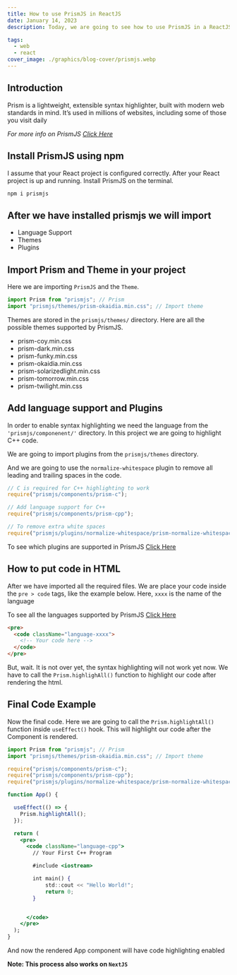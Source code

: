 ```yaml
---
title: How to use PrismJS in ReactJS
date: January 14, 2023
description: Today, we are going to see how to use PrismJS in a ReactJS application. It is a very popular syntax highlighting Javascript library. Used in various popular websites to display code.

tags:
  - web
  - react
cover_image: ./graphics/blog-cover/prismjs.webp
---
```


## Introduction

Prism is a lightweight, extensible syntax highlighter, built with modern web standards in mind. It’s used in millions of websites, including some of those you visit daily

_For more info on PrismJS [Click Here](https://prismjs.com/)_

## Install PrismJS using npm

I assume that your React project is configured correctly. After your React
project is up and running. Install PrismJS on the terminal.

```bash
npm i prismjs
```

## After we have installed prismjs we will import

- Language Support
- Themes
- Plugins

## Import Prism and Theme in your project

Here we are importing `PrismJS` and the `Theme`.

```javascript
import Prism from "prismjs"; // Prism
import "prismjs/themes/prism-okaidia.min.css"; // Import theme
```

Themes are stored in the `prismjs/themes/` directory. Here are all
the possible themes supported by PrismJS.

- prism-coy.min.css
- prism-dark.min.css
- prism-funky.min.css
- prism-okaidia.min.css
- prism-solarizedlight.min.css
- prism-tomorrow.min.css
- prism-twilight.min.css

## Add language support and Plugins

In order to enable syntax highlighting we need the language from the
`'prismjs/componenent/'` directory. In this project we are going to highlight C++ code.

We are going to import plugins from the `prismjs/themes` directory.

And we are going to use the `normalize-whitespace` plugin to
remove all leading and trailing spaces in the code.

```javascript
// C is required for C++ highlighting to work
require("prismjs/components/prism-c");

// Add language support for C++
require("prismjs/components/prism-cpp");

// To remove extra white spaces
require("prismjs/plugins/normalize-whitespace/prism-normalize-whitespace");
```

To see which plugins are supported in PrismJS [Click Here](https://prismjs.com/#plugins)

## How to put code in HTML

After we have imported all the required files. We are place your code inside the `pre > code` tags, like the example below. Here, `xxxx` is the name of the language

To see all the languages supported by PrismJS [Click Here](https://prismjs.com/#supported-languages)

```html
<pre>
  <code className="language-xxxx">
    <!-- Your code here -->
  </code>
</pre>
```

But, wait. It is not over yet, the syntax highlighting will not work yet now.
We have to call the `Prism.highlighAll()` function to highlight our code
after rendering the html.

## Final Code Example

Now the final code. Here we are going to call the `Prism.highlightAll()` function inside `useEffect()` hook. This will highlight our code after the
Component is rendered.

```jsx
import Prism from "prismjs"; // Prism
import "prismjs/themes/prism-okaidia.min.css"; // Import theme

require("prismjs/components/prism-c");
require("prismjs/components/prism-cpp");
require("prismjs/plugins/normalize-whitespace/prism-normalize-whitespace");

function App() {

  useEffect(() => {
    Prism.highlightAll();
  });

  return (
    <pre>
      <code className="language-cpp">
        // Your First C++ Program

        #include <iostream>

        int main() {
            std::cout << "Hello World!";
            return 0;
        }


      </code>
    </pre>
  );
}
```

And now the rendered App component will have code highlighting enabled

**Note: This process also works on `NextJS`**
